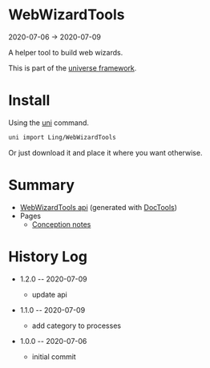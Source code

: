 WebWizardTools
===========
2020-07-06 -> 2020-07-09



A helper tool to build web wizards.


This is part of the [universe framework](https://github.com/karayabin/universe-snapshot).


Install
==========
Using the [uni](https://github.com/lingtalfi/universe-naive-importer) command.
```bash
uni import Ling/WebWizardTools
```

Or just download it and place it where you want otherwise.






Summary
===========
- [WebWizardTools api](https://github.com/lingtalfi/WebWizardTools/blob/master/doc/api/Ling/WebWizardTools.md) (generated with [DocTools](https://github.com/lingtalfi/DocTools))
- Pages
    - [Conception notes](https://github.com/lingtalfi/WebWizardTools/blob/master/doc/pages/conception-notes.md)






History Log
=============

- 1.2.0 -- 2020-07-09

    - update api
    
- 1.1.0 -- 2020-07-09

    - add category to processes
    
- 1.0.0 -- 2020-07-06

    - initial commit